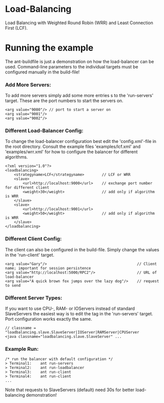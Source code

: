 Load-Balancing
=============

Load Balancing with Weighted Round Robin (WRR) and Least Connection First (LCF).


Running the example
==============

The ant-buildfile is just a demonstration on how the load-balancer can be used. Command-line parameters to the
individual targets must be configured manually in the build-file!

### Add More Servers:
To add more servers simply add some more entries <arg>s to the 'run-servers' target. These are the port numbers
to start the servers on.

    <arg value="9000"/> // port to start a server on
    <arg value="9001"/>
    <arg value="9002"/>

### Different Load-Balancer Config:
To change the load-balancer configuration best edit the 'config.xml'-file in the root directory.
Consult the example files 'examples/lcf.xml' and 'examples/wrr.xml' for how to configure the balancer for different
algorithms.

    <?xml version="1.0"?>
    <loadbalancing>
        <strategyname>LCF</strategyname>        // LCF or WRR
        <slave>
            <url>http://localhost:9000</url>    // exchange port number for different client
            <weight>30</weight>                 // add only if algorithm is WRR
        </slave>
        <slave>
            <url>http://localhost:9001</url>
            <weight>50</weight>                 // add only if algorithm is WRR
        </slave>
    </loadbalancing>

### Different Client Config:
The client can also be configured in the build-file. Simply change the <arg> values in the 'run-client' target.

    <arg value="Gary"/>                                         // Client name; important for session persistence
    <arg value="http://localhost:5000/RPC2"/>                   // URL of load-balancer
    <arg value="A quick brown fox jumps over the lazy dog"/>    // request to send

### Different Server Types:
If you want to use CPU-, RAM- or IOServers instead of standard SlaveServers the easiest way is to edit the <java>
tag in the 'run-servers' target. Port configuration works exactly the same.

    // classname = "loadbalancing.slave.SlaveServer|IOServer|RAMServer|CPUServer
    <java classname="loadbalancing.slave.SlaveServer" ...

### Example Run:

    /* run the balancer with default configuration */
    > Terminal1:    ant run-servers
    > Terminal2:    ant run-loadbalancer
    > Terminal3:    ant run-client
    > Terminal4:    ant run-client
    ...

Note that requests to SlaveServers (default) need 30s for better load-balancing demonstration!
